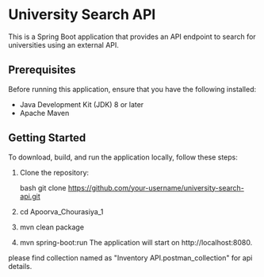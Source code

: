# University Search API

This is a Spring Boot application that provides an API endpoint to search for universities using an external API.

## Prerequisites

Before running this application, ensure that you have the following installed:

- Java Development Kit (JDK) 8 or later
- Apache Maven

## Getting Started

To download, build, and run the application locally, follow these steps:

1. Clone the repository:

   bash
   git clone https://github.com/your-username/university-search-api.git

2. cd  Apoorva_Chourasiya_1

3. mvn clean package
4. mvn spring-boot:run
The application will start on http://localhost:8080.


please find collection named as "Inventory API.postman_collection" for api details.
